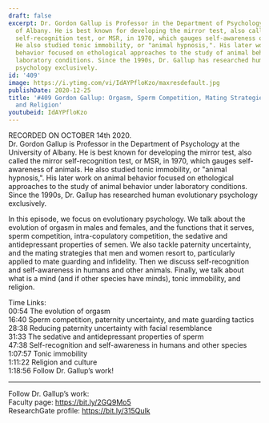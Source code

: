 ```yaml
---
draft: false
excerpt: Dr. Gordon Gallup is Professor in the Department of Psychology at the University
  of Albany. He is best known for developing the mirror test, also called the mirror
  self-recognition test, or MSR, in 1970, which gauges self-awareness of animals.
  He also studied tonic immobility, or "animal hypnosis,". His later work on animal
  behavior focused on ethological approaches to the study of animal behavior under
  laboratory conditions. Since the 1990s, Dr. Gallup has researched human evolutionary
  psychology exclusively.
id: '409'
image: https://i.ytimg.com/vi/IdAYPfloKzo/maxresdefault.jpg
publishDate: 2020-12-25
title: '#409 Gordon Gallup: Orgasm, Sperm Competition, Mating Strategies, Self-Recognition,
  and Religion'
youtubeid: IdAYPfloKzo
---
```

RECORDED ON OCTOBER 14th 2020.  
Dr. Gordon Gallup is Professor in the Department of Psychology at the University of Albany. He is best known for developing the mirror test, also called the mirror self-recognition test, or MSR, in 1970, which gauges self-awareness of animals. He also studied tonic immobility, or "animal hypnosis,". His later work on animal behavior focused on ethological approaches to the study of animal behavior under laboratory conditions. Since the 1990s, Dr. Gallup has researched human evolutionary psychology exclusively.

In this episode, we focus on evolutionary psychology. We talk about the evolution of orgasm in males and females, and the functions that it serves, sperm competition, intra-copulatory competition, the sedative and antidepressant properties of semen. We also tackle paternity uncertainty, and the mating strategies that men and women resort to, particularly applied to mate guarding and infidelity. Then we discuss self-recognition and self-awareness in humans and other animals. Finally, we talk about what is a mind (and if other species have minds), tonic immobility, and religion.

Time Links:  
00:54  The evolution of orgasm  
16:40  Sperm competition, paternity uncertainty, and mate guarding tactics  
28:38  Reducing paternity uncertainty with facial resemblance  
31:33  The sedative and antidepressant properties of sperm  
47:38  Self-recognition and self-awareness in humans and other species  
1:07:57  Tonic immobility  
1:11:22  Religion and culture  
1:18:56  Follow Dr. Gallup’s work!

---

Follow Dr. Gallup’s work:  
Faculty page: https://bit.ly/2GQ9Mo5  
ResearchGate profile: https://bit.ly/315Qulk

